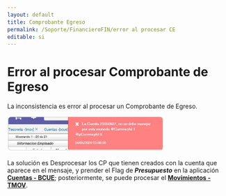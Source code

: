 ```yaml
---
layout: default
title: Comprobante Egreso
permalink: /Soporte/FinancieroFIN/error al procesar CE
editable: si
---
```

# Error al procesar Comprobante de Egreso  

La inconsistencia es error al procesar un Comprobante de Egreso.  

![](ce.png)  

La solución es Desprocesar los CP que tienen creados con la cuenta que aparece en el mensaje, y prender el Flag de _**Presupuesto**_ en la aplicación [**Cuentas - BCUE**](http://docs.oasiscom.com/Operacion/common/bcuenta/bcue); posteriormente, se puede procesar el [**Movimientos - TMOV**](http://docs.oasiscom.com/Operacion/erp/tesoreria/tmovimient/tmov).   





